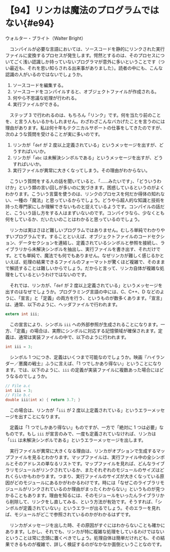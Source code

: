 # 【94】リンカは魔法のプログラムではない{#e94}

<div class="author">ウォルター・ブライト（Walter Bright）</div>

　コンパイルが必要な言語においては、ソースコードを静的にリンクされた実行ファイルに変換するプロセスが発生します。愕然とするのは、そのプロセスについてごく浅い認識しか持っていないプログラマが意外に多いということです（つい最近も、それを思い知らされる出来事がありました）。読者の中にも、こんな認識の人がいるのではないでしょうか。

1. ソースコードを編集する。
2. ソースコードをコンパイルすると、オブジェクトファイルが作成される。
3. 何やら不思議な処理が行われる。
4. 実行ファイルができる。

　ステップ 3 で行われるのは、もちろん「リンク」です。何を当たり前のことを、と言う人もいるかもしれません。わざわざこんなバカげたことを言うのには理由があります。私は何十年もテクニカルサポートの仕事をしてきたのですが、次のような質問を受けることが実に多いのです。

1. リンカが「`def` が 2 度以上定義されている」というメッセージを出すが、どうすればいいか。
2. リンカが「`abc` は未解決シンボルである」というメッセージを出すが、どうすればいいか。
3. 実行ファイルが異常に大きくなってしまう。その理由がわからない。

　こういう質問をする人の話を聞いていると、「……みたいです」、「どういうわけか」という類の言い回しが多いのに気づきます。困惑しているというのがよくわかります。こういう言葉を使うのは、リンクのプロセスを何だか得体の知れない、一種の「魔法」と思っているからでしょう。どうやら超人的な知識と技術を持った専門家にしか理解できないものと捉えているようです。コンパイルの話だと、こういう話し方をする人はまずいないのです。コンパイラなら、少なくとも何をしているか、だいたいのことはわかると思っているのでしょう。

　リンカは実はさほど難しいプログラムではありません。むしろ単純でわかりやすいプログラムです。することといえば、オブジェクトファイルのコードセクション、データセクションを連結し、定義されているシンボルと参照を接続し、ライブラリから未解決シンボルを抽出し、実行ファイルを書き出す、それだけです。とても単純で、魔法でも何でもありません。なぜリンカが難しく感じるかといえば、処理の結果できるファイルのフォーマットが驚くほど複雑で、そのままで解読することは難しいからでしょう。だからと言って、リンカ自体が複雑な処理をしているというわけではないのです。

　それでは、リンカが、「`def` が 2 度以上定義されている」というメッセージを出すのはなぜでしょうか。プログラミング言語の中には、C、C++、D などのように、「宣言」と「定義」の両方を行う、というものが数多くあります。「宣言」は、通常、以下のように、ヘッダファイルで行われます。

```c
extern int iii;
```

　この宣言により、シンボル `iii` への外部参照が生成されることになります。一方、「定義」の場合は、実際にシンボルに対応する記憶領域が確保されます。定義は、通常は実装ファイルの中で、以下のように行われます。

```c
int iii = 3;
```

　シンボル 1 つにつき、定義はいくつまで可能なのでしょうか。映画『ハイランダー／悪魔の戦士』ふうに言えば、「1 つでしかあり得ない」ということになります。では、以下のように、`iii` の定義が実装ファイルに複数あった場合にはどうなるのでしょうか。

```c
// File a.c
int iii = 3;
// File b.c
double iii(int x) { return 3.7; }
```

　この場合は、リンカが「`iii` が 2 度以上定義されている」というエラーメッセージを出すことになります。

　定義は「1 つでしかあり得ない」ものですが、一方で「絶対に 1 つは必要」なものです。もし `iii` が宣言のみで、一度も定義されていなければ、リンカは「`iii` は未解決シンボルである」というエラーメッセージを出します。

　実行ファイルが異常に大きくなる理由は、リンカがオプションで生成するマップファイルを見るとわかります。マップファイルは、実行ファイル中の全シンボルとそのアドレスの単なるリストです。マップファイルを見れば、どんなライブラリモジュールがリンクされているか、またそれぞれのモジュールのサイズはどれくらいかもわかります。つまり、実行ファイルのサイズが大きくなっている原因がどのモジュールにあるかがわかるわけです。時には「なぜこのライブラリモジュールがリンクされているのか理由がまったくわからない」というものが見つかることもあります。理由を知るには、そのモジュールをいったんライブラリから削除して、リンクをし直してみる、という方法が有効です。そうすれば、「シンボルが定義されていない」というエラーが出るでしょう。そのエラーを見れば、モジュールがどこで参照されているのかがわかるはずです。

　リンカがメッセージを出した時、その原因がすぐにはわからないことも確かにあります。しかし、それでも、リンカが特に複雑な処理をしているわけではないということは常に念頭に置くべきでしょう。処理自体は簡単だけれども、その結果できるものが複雑で、詳しく検証するのがなかなか面倒ということなのです。
